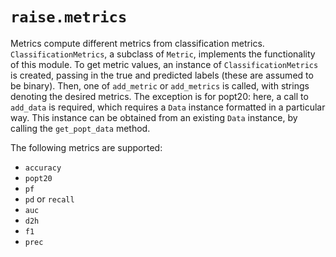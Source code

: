# `raise.metrics`

Metrics compute different metrics from classification metrics. `ClassificationMetrics`, a subclass of `Metric`, implements the functionality of this module. To get metric values, an instance of `ClassificationMetrics` is created, passing in the true and predicted labels (these are assumed to be binary). Then, one of `add_metric` or `add_metrics` is called, with strings denoting the desired metrics. The exception is for popt20: here, a call to `add_data` is required, which requires a `Data` instance formatted in a particular way. This instance can be obtained from an existing `Data` instance, by calling the `get_popt_data` method.

The following metrics are supported:

  * `accuracy`
  * `popt20`
  * `pf`
  * `pd` or `recall`
  * `auc`
  * `d2h`
  * `f1`
  * `prec`

